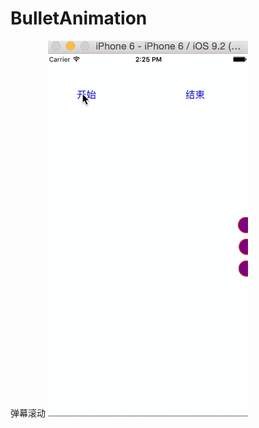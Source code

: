 # BulletAnimation
弹幕滚动
![(image)](https://github.com/CoderST/BulletAnimation/blob/master/BAnimation/%E5%BC%B9%E9%81%93.gif)